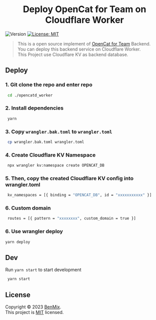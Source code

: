 <h1 align="center">Deploy OpenCat for Team on Cloudflare Worker</h1>
<p>
  <img alt="Version" src="https://img.shields.io/badge/version-1.0.0-blue.svg?cacheSeconds=2592000" />
  <a href="/LICENSE.md" target="_blank">
    <img alt="License: MIT" src="https://img.shields.io/badge/License-MIT-yellow.svg" />
  </a>
</p>

> This is a open source implement of [OpenCat for Team](https://opencat.app/) Backend. <br />
> You can deploy this backend service on Cloudflare Worker. <br />
> This Project use Cloudflare KV as backend database. 

## Deploy

### 1. Git clone the repo and enter repo
```sh
 cd ./opencatd_worker
```
### 2. Install dependencies
```sh
 yarn
```
### 3. Copy `wrangler.bak.toml` to `wrangler.toml`
```sh
 cp wrangler.bak.toml wrangler.toml
```
### 4. Create Cloudflare KV Namespace 
```sh
 npx wrangler kv:namespace create OPENCAT_DB
```
### 5. Then, copy the created Cloudflare KV config into wrangler.toml
```sh
 kv_namespaces = [{ binding = "OPENCAT_DB", id = "xxxxxxxxxxx" }]
```

### 6. Custom domain
```sh
 routes = [{ pattern = "xxxxxxxx", custom_domain = true }]
```


### 6. Use wrangler deploy
```sh
yarn deploy
```


## Dev
Run `yarn start` to start development
```sh
 yarn start
```

## License

Copyright © 2023 [BenMix](https://github.com/C-Dao).<br />
This project is [MIT](./LICENSE) licensed.
